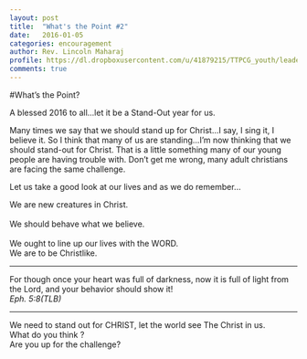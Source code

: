 ```yaml
---
layout: post
title:  "What's the Point #2"
date:   2016-01-05
categories: encouragement 
author: Rev. Lincoln Maharaj
profile: https://dl.dropboxusercontent.com/u/41879215/TTPCG_youth/leaders/lincoln.png
comments: true
---
```


#What’s the Point?

A blessed 2016 to all...let it be a Stand-Out year for us.

Many times we say that we should stand up for Christ...I say, I sing it, I believe it.
So I think that many of us are standing...I’m now thinking that we should stand-out for Christ.
That is a little something many of our young people are having trouble with. Don’t get me wrong, many adult christians are facing the same challenge. 

Let us take a good look at our lives and as we do remember...

We are new creatures in Christ. <br> 			
We should behave what we believe. 	<br>		
We ought to line up our lives with the WORD. <br>
We are to be Christlike. 


>
-------------------------------------------------
For though once your heart was full of darkness, 
now it is full of light from the Lord, 
and your behavior should show it!     
*Eph. 5:8(TLB)*

>
-------------------------------------------------

We need to stand out for CHRIST, let the world see The Christ in us.<br>
What do you think ? <br>
Are you up for the challenge?